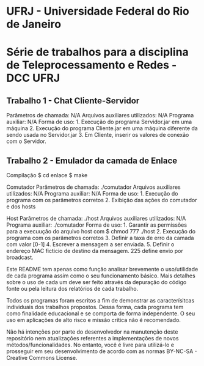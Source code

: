 UFRJ - Universidade Federal do Rio de Janeiro
=============
Série de trabalhos para a disciplina de Teleprocessamento e Redes - DCC UFRJ
=============

Trabalho 1 - Chat Cliente-Servidor
-----------

  Parâmetros de chamada: N/A
	Arquivos auxiliares utilizados: N/A
	Programa auxiliar: N/A
	Forma de uso:
		1. Execução do programa Servidor.jar em uma máquina
		2. Execução do programa Cliente.jar em uma máquina diferente da sendo usada no Servidor.jar
		3. Em Cliente, inserir os valores de conexão com o Servidor.
	
Trabalho 2 - Emulador da camada de Enlace
-----------
  Compilação
    $ cd enlace
    $ make

  Comutador
	Parâmetros de chamada: ./comutador <Porta do comutador>
  Arquivos auxiliares utilizados: N/A
	Programa auxiliar: N/A
	Forma de uso:
		1. Execução do programa com os parâmetros corretos
		2. Exibição das ações do comutador e dos hosts

  Host
  Parâmetros de chamada: ./host <IP da maquina do comutador> <Porta da maquina do comutador> <MAC
address ficticio>
  Arquivos auxiliares utilizados: N/A
	Programa auxiliar: ./comutador
	Forma de uso:
		1. Garantir as permissões para a execuução do arquivo host com $ chmod 777 ./host
    2. Execução do programa com os parâmetros corretos
		3. Definir a taxa de erro da camada com valor [0-1]
    4. Escrever a mensagem a ser enviada.
    5. Definir o endereço MAC ficticio de destino da mensagem. 225 define envio por broadcast.


Este README tem apenas como função analisar brevemente o uso/utilidade de cada programa assim como o seu funcionamento básico. Mais detalhes sobre o uso de cada um deve ser feito através da depuração do código fonte ou pela leitura dos relatórios de cada trabalho.
	
Todos os programas foram escritos a fim de demonstrar as caracterísitcas individuais dos trabalhos propostos. Dessa forma, cada programa tem como finalidade educacional e se comporta de forma independente. O seu uso em aplicações de alto risco e missão crítica não é recomendado.

Não há intenções por parte do desenvolvedor na manutenção deste repositório nem atualizações referentes a implementações de novos métodos/funcionalidades.
No entanto, você é livre para utilizá-lo e prosseguir em seu desenvolvimento de acordo com as normas BY-NC-SA - Creative Commons License. 

